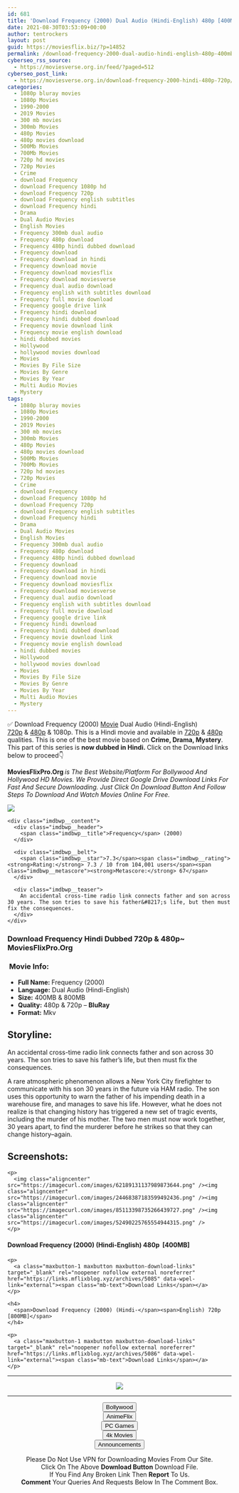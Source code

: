 ```yaml
---
id: 681
title: 'Download Frequency (2000) Dual Audio (Hindi-English) 480p [400MB] || 720p [800MB]'
date: 2021-08-30T03:53:09+00:00
author: tentrockers
layout: post
guid: https://moviesflix.biz/?p=14852
permalink: /download-frequency-2000-dual-audio-hindi-english-480p-400mb-720p-800mb/
cyberseo_rss_source:
  - https://moviesverse.org.in/feed/?paged=512
cyberseo_post_link:
  - https://moviesverse.org.in/download-frequency-2000-hindi-480p-720p/
categories:
  - 1080p bluray movies
  - 1080p Movies
  - 1990-2000
  - 2019 Movies
  - 300 mb movies
  - 300mb Movies
  - 480p Movies
  - 480p movies download
  - 500Mb Movies
  - 700Mb Movies
  - 720p hd movies
  - 720p Movies
  - Crime
  - download Frequency
  - download Frequency 1080p hd
  - download Frequency 720p
  - download Frequency english subtitles
  - download Frequency hindi
  - Drama
  - Dual Audio Movies
  - English Movies
  - Frequency 300mb dual audio
  - Frequency 480p download
  - Frequency 480p hindi dubbed download
  - Frequency download
  - Frequency download in hindi
  - Frequency download movie
  - Frequency download moviesflix
  - Frequency download moviesverse
  - Frequency dual audio download
  - Frequency english with subtitles download
  - Frequency full movie download
  - Frequency google drive link
  - Frequency hindi download
  - Frequency hindi dubbed download
  - Frequency movie download link
  - Frequency movie english download
  - hindi dubbed movies
  - Hollywood
  - hollywood movies download
  - Movies
  - Movies By File Size
  - Movies By Genre
  - Movies By Year
  - Multi Audio Movies
  - Mystery
tags:
  - 1080p bluray movies
  - 1080p Movies
  - 1990-2000
  - 2019 Movies
  - 300 mb movies
  - 300mb Movies
  - 480p Movies
  - 480p movies download
  - 500Mb Movies
  - 700Mb Movies
  - 720p hd movies
  - 720p Movies
  - Crime
  - download Frequency
  - download Frequency 1080p hd
  - download Frequency 720p
  - download Frequency english subtitles
  - download Frequency hindi
  - Drama
  - Dual Audio Movies
  - English Movies
  - Frequency 300mb dual audio
  - Frequency 480p download
  - Frequency 480p hindi dubbed download
  - Frequency download
  - Frequency download in hindi
  - Frequency download movie
  - Frequency download moviesflix
  - Frequency download moviesverse
  - Frequency dual audio download
  - Frequency english with subtitles download
  - Frequency full movie download
  - Frequency google drive link
  - Frequency hindi download
  - Frequency hindi dubbed download
  - Frequency movie download link
  - Frequency movie english download
  - hindi dubbed movies
  - Hollywood
  - hollywood movies download
  - Movies
  - Movies By File Size
  - Movies By Genre
  - Movies By Year
  - Multi Audio Movies
  - Mystery
---
```

<div class="thecontent clearfix">
  <p>
    ✅ Download Frequency (2000) <a href="https://moviesverse.org.in/category/movies/" data-wpel-link="internal">Movie</a> Dual Audio (Hindi-English) <a href="https://moviesverse.org.in/720p-movies/" data-wpel-link="internal">720p</a>&nbsp;&&nbsp;<a href="https://moviesverse.org.in/480p-movies/" data-wpel-link="internal">480p</a> & 1080p. This is a Hindi movie and available in <a href="https://moviesverse.org.in/720p-movies/" data-wpel-link="internal">720p</a>&nbsp;&&nbsp;<a href="https://moviesverse.org.in/480p-movies/" data-wpel-link="internal">480p</a> qualities. This is one of the best movie based on <strong>Crime, Drama, Mystery</strong>. This part of this series is <strong>now dubbed in <span>Hindi.&nbsp;</span></strong><span>Click on the Download links below to proceed👇</span>
  </p>
  
  <p>
    <strong><span>MoviesFlixPro.Org&nbsp;</span></strong><em>is The Best Website/Platform For Bollywood And Hollywood HD Movies. We Provide Direct Google Drive Download Links For Fast And Secure Downloading. Just Click On Download Button And Follow Steps To&nbsp;Download And Watch Movies Online For Free.</em>
  </p>
  
  <div class="imdbwp imdbwp--movie dark">
    <div class="imdbwp__thumb">
      <a class="imdbwp__link" target="_blank" title="Frequency" href="https://www.imdb.com/title/tt0186151/" rel="nofollow external noopener noreferrer" data-wpel-link="external"><img class="imdbwp__img" src="https://m.media-amazon.com/images/M/MV5BMTI4NTgyOTIxN15BMl5BanBnXkFtZTYwMTUwODY3._V1_SX300.jpg" /></a>
    </div>
    
    <div class="imdbwp__content">
      <div class="imdbwp__header">
        <span class="imdbwp__title">Frequency</span> (2000)
      </div>
      
      <div class="imdbwp__belt">
        <span class="imdbwp__star">7.3</span><span class="imdbwp__rating"><strong>Rating:</strong> 7.3 / 10 from 104,001 users</span><span class="imdbwp__metascore"><strong>Metascore:</strong> 67</span>
      </div>
      
      <div class="imdbwp__teaser">
        An accidental cross-time radio link connects father and son across 30 years. The son tries to save his father&#8217;s life, but then must fix the consequences.
      </div>
    </div>
  </div>
  
  <h3>
    <span>Download Frequency Hindi Dubbed 720p & 480p~ MoviesFlixPro.Org</span>
  </h3>
  
  <h3>
    <span>&nbsp;Movie Info:&nbsp;</span>
  </h3>
  
  <ul>
    <li>
      <strong>Full Name: </strong>Frequency (2000)
    </li>
    <li>
      <strong>Language:</strong> Dual Audio (Hindi-English)
    </li>
    <li>
      <strong>Size:</strong> 400MB & 800MB
    </li>
    <li>
      <strong>Quality:</strong> 480p & 720p – <span><strong>BluRay</strong></span>
    </li>
    <li>
      <strong>Format:</strong>&nbsp;Mkv
    </li>
  </ul>
  
  <h2>
    <span>Storyline:</span>
  </h2>
  
  <p>
    An accidental cross-time radio link connects father and son across 30 years. The son tries to save his father’s life, but then must fix the consequences.
  </p>
  
  <div>
    A rare atmospheric phenomenon allows a New York City firefighter to communicate with his son 30 years in the future via HAM radio. The son uses this opportunity to warn the father of his impending death in a warehouse fire, and manages to save his life. However, what he does not realize is that changing history has triggered a new set of tragic events, including the murder of his mother. The two men must now work together, 30 years apart, to find the murderer before he strikes so that they can change history–again.
  </div>
  
  <div class="summary_text">
    <h2>
      <span>Screenshots:</span>
    </h2>
    
    <p>
      <img class="aligncenter" src="https://imagecurl.com/images/62189131137989873644.png" /><img class="aligncenter" src="https://imagecurl.com/images/24468387183599492436.png" /><img class="aligncenter" src="https://imagecurl.com/images/85113398735266439727.png" /><img class="aligncenter" src="https://imagecurl.com/images/52490225765554944315.png" />
    </p>
  </div>
  
  <div class="inline canwrap">
    <h4>
      <span>Download Frequency (2000) (Hindi-English) </span><span>480p&nbsp; [400MB]</span>
    </h4>
    
    <p>
      <a class="maxbutton-1 maxbutton maxbutton-download-links" target="_blank" rel="noopener nofollow external noreferrer" href="https://links.mflixblog.xyz/archives/5085" data-wpel-link="external"><span class="mb-text">Download Links</span></a>
    </p>
    
    <h4>
      <span>Download Frequency (2000) (Hindi-</span><span>English) 720p [800MB]</span>
    </h4>
    
    <p>
      <a class="maxbutton-1 maxbutton maxbutton-download-links" target="_blank" rel="noopener nofollow external noreferrer" href="https://links.mflixblog.xyz/archives/5086" data-wpel-link="external"><span class="mb-text">Download Links</span></a>
    </p>
  </div>
</div>

<center>
  </p> 
  
  <hr />
  
  <p>
    <a href="http://gdrivepro.xyz/join.php" data-wpel-link="external" target="_blank" rel="nofollow external noopener noreferrer"><img src="https://i.imgur.com/FhMdWdW.png" /></a>
  </p>
  
  <hr />
  
  <p>
    <a href="https://dogemovies.xyz" target="_blank" data-wpel-link="external" rel="nofollow external noopener noreferrer"><button class="button button5">Bollywood</button></a><br /> <a href="https://animeflix.in" target="_blank" data-wpel-link="external" rel="nofollow external noopener noreferrer"><button class="button button5">AnimeFlix</button></a><br /> <a href="https://gamesflix.net/" target="_blank" data-wpel-link="external" rel="nofollow external noopener noreferrer"><button class="button button5">PC Games</button></a><br /> <a href="https://uhdmovies.in" target="_blank" data-wpel-link="external" rel="nofollow external noopener noreferrer"><button class="button button5">4k Movies</button></a><br /> <a href="https://moviesverse.org.in/announcements/" target="_blank" data-wpel-link="internal" rel="noopener"><button class="button button5">Announcements</button></a>
  </p>
  
  <div class="alert alert-danger">
    Please Do Not Use VPN for Downloading Movies From Our Site.
  </div>
  
  <div class="alert alert-success">
    Click On The Above <strong>Download Button</strong> Download File.
  </div>
  
  <div class="alert alert-warning">
    If You Find Any Broken Link Then <strong>Report</strong> To Us.
  </div>
  
  <div class="alert alert-info">
    <strong>Comment</strong> Your Queries And Requests Below In The Comment Box.
  </div>
  
  <p>
    </center>
  </p>